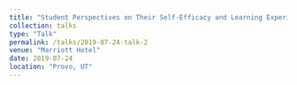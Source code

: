 ```yaml
---
title: "Student Perspectives on Their Self-Efficacy and Learning Experiences"
collection: talks
type: "Talk"
permalink: /talks/2019-07-24-talk-2
venue: "Marriott Hotel"
date: 2019-07-24
location: "Provo, UT"
---
```


